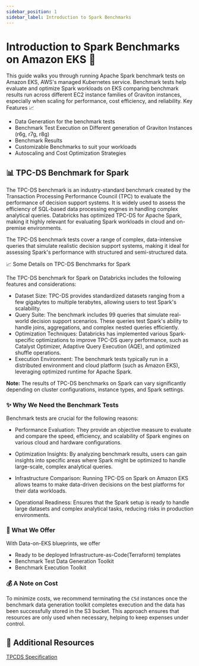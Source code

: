 ```yaml
---
sidebar_position: 1
sidebar_label: Introduction to Spark Benchmarks
---
```


# Introduction to Spark Benchmarks on Amazon EKS 🚀

This guide walks you through running Apache Spark benchmark tests on Amazon EKS, AWS's managed Kubernetes service. Benchmark tests help evaluate and optimize Spark workloads on EKS comparing benchmark results run across different EC2 instance families of Graviton instances, especially when scaling for performance, cost efficiency, and reliability.
Key Features 📈

- Data Generation for the benchmark tests
- Benchmark Test Execution on Different generation of Graviton Instances (r6g, r7g, r8g)
- Benchmark Results
- Customizable Benchmarks to suit your workloads
- Autoscaling and Cost Optimization Strategies

## 📊 TPC-DS Benchmark for Spark

The TPC-DS benchmark is an industry-standard benchmark created by the Transaction Processing Performance Council (TPC) to evaluate the performance of decision support systems. It is widely used to assess the efficiency of SQL-based data processing engines in handling complex analytical queries. Databricks has optimized TPC-DS for Apache Spark, making it highly relevant for evaluating Spark workloads in cloud and on-premise environments.

The TPC-DS benchmark tests cover a range of complex, data-intensive queries that simulate realistic decision support systems, making it ideal for assessing Spark's performance with structured and semi-structured data.

📈 Some Details on TPC-DS Benchmarks for Spark

The TPC-DS benchmark for Spark on Databricks includes the following features and considerations:

- Dataset Size: TPC-DS provides standardized datasets ranging from a few gigabytes to multiple terabytes, allowing users to test Spark's scalability.
- Query Suite: The benchmark includes 99 queries that simulate real-world decision support scenarios. These queries test Spark's ability to handle joins, aggregations, and complex nested queries efficiently.
- Optimization Techniques: Databricks has implemented various Spark-specific optimizations to improve TPC-DS query performance, such as Catalyst Optimizer, Adaptive Query Execution (AQE), and optimized shuffle operations.
- Execution Environment: The benchmark tests typically run in a distributed environment and cloud platform (such as Amazon EKS), leveraging optimized runtime for Apache Spark.

**Note:** The results of TPC-DS benchmarks on Spark can vary significantly depending on cluster configurations, instance types, and Spark settings.

### ✨ Why We Need the Benchmark Tests

Benchmark tests are crucial for the following reasons:

- Performance Evaluation: They provide an objective measure to evaluate and compare the speed, efficiency, and scalability of Spark engines on various cloud and hardware configurations.

- Optimization Insights: By analyzing benchmark results, users can gain insights into specific areas where Spark might be optimized to handle large-scale, complex analytical queries.

- Infrastructure Comparison: Running TPC-DS on Spark on Amazon EKS allows teams to make data-driven decisions on the best platforms for their data workloads.

- Operational Readiness: Ensures that the Spark setup is ready to handle large datasets and complex analytical tasks, reducing risks in production environments.

### 🎁 What We Offer

With Data-on-EKS blueprints, we offer

- Ready to be deployed Infrastructure-as-Code(Terraform) templates
- Benchmark Test Data Generation Toolkit
- Benchmark Execution Toolkit

### 💰 A Note on Cost

To minimize costs, we recommend terminating the `C5d` instances once the benchmark data generation toolkit completes execution and the data has been successfully stored in the S3 bucket. This approach ensures that resources are only used when necessary, helping to keep expenses under control.

## 🔗 Additional Resources

[TPCDS Specification](https://www.tpc.org/tpcds/default5.asp)

